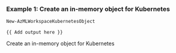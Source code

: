 ### Example 1: Create an in-memory object for Kubernetes
```powershell
New-AzMLWorkspaceKubernetesObject
```

```output
{{ Add output here }}
```

Create an in-memory object for Kubernetes

